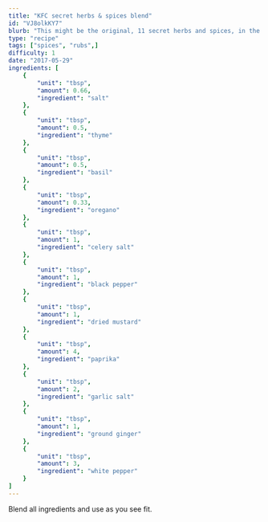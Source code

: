 ```yaml
---
title: "KFC secret herbs & spices blend"
id: "VJ8olkKY7"
blurb: "This might be the original, 11 secret herbs and spices, in the correct ratios, according to a leak from one of the Sanders' family members!"
type: "recipe"
tags: ["spices", "rubs",]
difficulty: 1
date: "2017-05-29"
ingredients: [
	{
		"unit": "tbsp",
		"amount": 0.66,
		"ingredient": "salt"
	},
	{
		"unit": "tbsp",
		"amount": 0.5,
		"ingredient": "thyme"
	},
	{
		"unit": "tbsp",
		"amount": 0.5,
		"ingredient": "basil"
	},
	{
		"unit": "tbsp",
		"amount": 0.33,
		"ingredient": "oregano"
	},
	{
		"unit": "tbsp",
		"amount": 1,
		"ingredient": "celery salt"
	},
	{
		"unit": "tbsp",
		"amount": 1,
		"ingredient": "black pepper"
	},
	{
		"unit": "tbsp",
		"amount": 1,
		"ingredient": "dried mustard"
	},
	{
		"unit": "tbsp",
		"amount": 4,
		"ingredient": "paprika"
	},
	{
		"unit": "tbsp",
		"amount": 2,
		"ingredient": "garlic salt"
	},
	{
		"unit": "tbsp",
		"amount": 1,
		"ingredient": "ground ginger"
	},
	{
		"unit": "tbsp",
		"amount": 3,
		"ingredient": "white pepper"
	}
]
---
```


Blend all ingredients and use as you see fit.